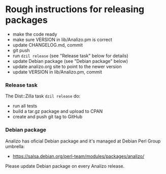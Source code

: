 # Rough instructions for releasing packages

* make the code ready
* make sure VERSION in lib/Analizo.pm is correct
* update CHANGELOG.md, commit
* git push
* run `dzil release` (see "Release task" below for details)
* update Debian package (see "Debian package" below)
* update analizo.org site to point to the newer version
* update VERSION in lib/Analizo.pm, commit

### Release task

The Dist::Zilla task `dzil release` do:

* run all tests
* build a tar.gz package and upload to CPAN
* create and push git tag to GitHub

### Debian package

Analizo has oficial Debian package and it's managed at Debian Perl Group
umbrella:

* https://salsa.debian.org/perl-team/modules/packages/analizo/

Please update Debian package on every Analizo release.

